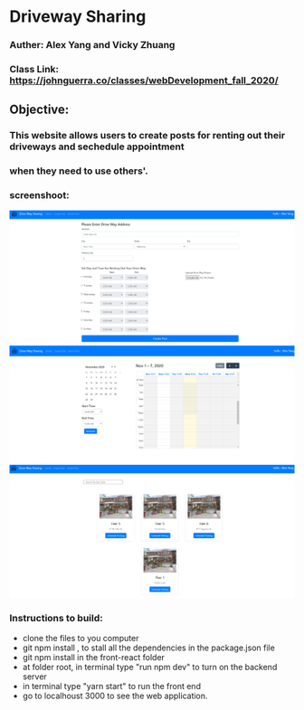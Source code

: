 # Driveway Sharing 

### Auther: Alex Yang and Vicky Zhuang

### Class Link: https://johnguerra.co/classes/webDevelopment_fall_2020/

## Objective:
### This website allows users to create posts for renting out their driveways and sechedule appointment
### when they need to use others'. 

### screenshoot:
![alt text](https://github.com/AZYDEVE/Drive_Way_Parking/blob/main/Image/sc1.png)
![alt text](https://github.com/AZYDEVE/Drive_Way_Parking/blob/main/Image/sc3.png)
![alt text](https://github.com/AZYDEVE/Drive_Way_Parking/blob/main/Image/sc2.png)

### Instructions to build:  
- clone the files to you computer 
- git npm install , to stall all the dependencies in the package.json file
- git npm install in the front-react folder
- at folder root, in terminal type "run npm dev" to turn on the backend server
- in terminal type "yarn start" to run the front end
- go to localhoust 3000 to see the web application. 



